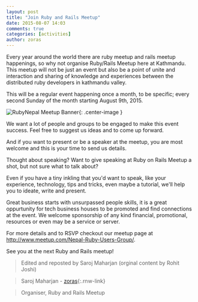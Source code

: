 ```yaml
---
layout: post
title: "Join Ruby and Rails Meetup"
date: 2015-08-07 14:03
comments: true
categories: [activities]
author: zoras
---
```


Every year around the world there are ruby meetup and rails meetup happenings, so why not organise Ruby/Rails Meetup here at Kathmandu. This meetup will not be just an event but also be a point of unite and interaction and sharing of knowledge and experiences between the distributed ruby developers in kathmandu valley.

This will be a regular event happening once a month, to be specific; every second Sunday of the month starting August 9th, 2015.

![RubyNepal Meetup Banner](https://pbs.twimg.com/media/CLoUmwqWIAAc9AR.jpg){: .center-image }

We want a lot of people and groups to be engaged to make this event success. Feel free to suggest us ideas and to come up forward.

And if you want to present or be a speaker at the meetup, you are most welcome and this is your time to send us details.

Thought about speaking? Want to give speaking at Ruby on Rails Meetup a shot, but not sure what to talk about?

Even if you have a tiny inkling that you'd want to speak, like your experience, technology, tips and tricks, even maybe a tutorial, we'll help you to ideate, write and present.

Great business starts with unsurpassed people skills, it is a great oppurtunity for tech business houses to be promoted and find connections at the event. We welcome sponsorship of any kind financial, promotional, resources or even may be a service or server.

For more details and to RSVP checkout our meetup page at http://www.meetup.com/Nepal-Ruby-Users-Group/.

See you at the next Ruby and Rails meetup!

> Edited and reposted by Saroj Maharjan (orginal content by Rohit Joshi)

> Saroj Maharjan - [zoras](http://twitter.com/zoraslapen){:.rnw-link}

> Organiser, Ruby and Rails Meetup
